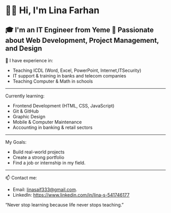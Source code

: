 
# 👩‍💻 Hi, I'm Lina Farhan

🎓 I'm an IT Engineer from Yeme 
💼 Passionate about **Web Development**, **Project Management**, and **Design**
--------------
📘 I have experience in:  
- Teaching ICDL (Word, Excel, PowerPoint, Internet,ITSecurity)  
- IT support & training in banks and telecom companies  
- Teaching Computer & Math in schools  
--------------
Currently learning:  
- Frontend Development (HTML, CSS, JavaScript)  
- Git & GitHub  
- Graphic Design  
- Mobile & Computer Maintenance  
- Accounting in banking & retail sectors  
--------------
 My Goals:  
- Build real-world projects  
- Create a strong portfolio  
- Find a job or internship in my field.  
--------------
📫 Contact me:  
- Email: linasaif333@gmail.com.  
- LinkedIn:
https://www.linkedin.com/in/lina-s-541746177

 “Never stop learning because life never stops teaching.”
